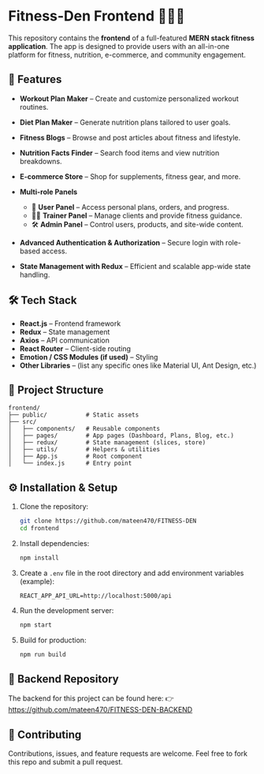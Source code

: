 # Fitness-Den Frontend 🏋️‍♂️🥗

This repository contains the **frontend** of a full-featured **MERN stack fitness application**. The app is designed to provide users with an all-in-one platform for fitness, nutrition, e-commerce, and community engagement.

## 🚀 Features

* **Workout Plan Maker** – Create and customize personalized workout routines.
* **Diet Plan Maker** – Generate nutrition plans tailored to user goals.
* **Fitness Blogs** – Browse and post articles about fitness and lifestyle.
* **Nutrition Facts Finder** – Search food items and view nutrition breakdowns.
* **E-commerce Store** – Shop for supplements, fitness gear, and more.
* **Multi-role Panels**

  * 👤 **User Panel** – Access personal plans, orders, and progress.
  * 🧑‍🏫 **Trainer Panel** – Manage clients and provide fitness guidance.
  * 🛠️ **Admin Panel** – Control users, products, and site-wide content.
* **Advanced Authentication & Authorization** – Secure login with role-based access.
* **State Management with Redux** – Efficient and scalable app-wide state handling.

## 🛠️ Tech Stack

* **React.js** – Frontend framework
* **Redux** – State management
* **Axios** – API communication
* **React Router** – Client-side routing
* **Emotion / CSS Modules (if used)** – Styling
* **Other Libraries** – (list any specific ones like Material UI, Ant Design, etc.)

## 📂 Project Structure

```
frontend/
├── public/           # Static assets
├── src/
│   ├── components/   # Reusable components
│   ├── pages/        # App pages (Dashboard, Plans, Blog, etc.)
│   ├── redux/        # State management (slices, store)
│   ├── utils/        # Helpers & utilities
│   ├── App.js        # Root component
│   └── index.js      # Entry point
```

## ⚙️ Installation & Setup

1. Clone the repository:

   ```bash
   git clone https://github.com/mateen470/FITNESS-DEN
   cd frontend
   ```

2. Install dependencies:

   ```bash
   npm install
   ```

3. Create a `.env` file in the root directory and add environment variables (example):

   ```
   REACT_APP_API_URL=http://localhost:5000/api
   ```

4. Run the development server:

   ```bash
   npm start
   ```

5. Build for production:

   ```bash
   npm run build
   ```

## 🔗 Backend Repository

The backend for this project can be found here:
👉https://github.com/mateen470/FITNESS-DEN-BACKEND

## 🤝 Contributing

Contributions, issues, and feature requests are welcome.
Feel free to fork this repo and submit a pull request.
